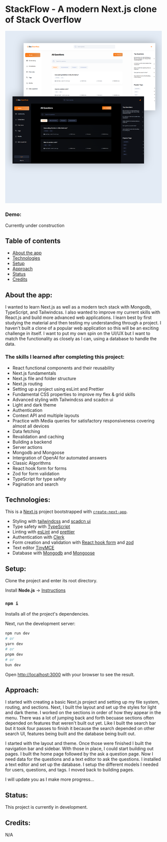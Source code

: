 # StackFlow - A modern Next.js clone of Stack Overflow
![site image](https://github.com/briansegs/StackFlow/blob/main/public/assets/images/project1.png)

### Demo:
Currently under construction

## Table of contents
- [About the app](#about-the-app)
- [Technologies](#technologies)
- [Setup](#setup)
- [Approach](#approach)
- [Status](#status)
- [Credits](#credits)

## About the app:
I wanted to learn Next.js as well as a modern tech stack with Mongodb, TypeScript, and Tailwindcss. I also wanted to improve my current skills with React.js and build more advanced web applications. I learn best by first studying the material and then testing my understanding through a project. I haven't built a clone of a popular web application so this will be an exciting challenge in itself. I want to put my own spin on the UI/UX but I want to match the functionality as closely as I can, using a database to handle the data.        


### The skills I learned after completing this project:
- React functional components and their reusability
- Next.js fundamentals
- Next.js file and folder structure
- Next.js routing
- Setting up a project using esLint and Prettier
- Fundamental CSS properties to improve my flex & grid skills
- Advanced styling with Tailwindcss and scadcn ui
- Light and dark theme
- Authentication 
- Context API and multiple layouts
- Practice with Media queries for satisfactory responsiveness covering almost all devices
- Data fetching
- Revalidation and caching
- Building a backend
- Server actions
- Mongodb and Mongoose
- Intergration of OpenAI for automated answers
- Classic Algorithms
- React hook form for forms
- Zod for form validation
- TypeScript for type safety
- Pagination and search
  

## Technologies:
This is a [Next.js](https://nextjs.org/) project bootstrapped with [`create-next-app`](https://github.com/vercel/next.js/tree/canary/packages/create-next-app).

- Styling with [tailwindcss](https://tailwindcss.com/) and [scadcn ui](https://ui.shadcn.com/)
- Type safety with [TypeScript](https://www.typescriptlang.org/)
- Linting with [esLint](https://eslint.org/) and [prettier](https://prettier.io/)
- Authentication with [Clerk](https://clerk.com/)
- Form creation and validation with [React hook form](https://react-hook-form.com/) and [zod](https://zod.dev/)
- Text editor [TinyMCE](https://www.tiny.cloud/)
- Database with [Mongodb](https://www.mongodb.com/) and [Mongoose](https://mongoosejs.com/)

## Setup:
Clone the project and enter its root directory.

Install **Node.js** -> [Instructions](https://nodejs.org/en/learn/getting-started/how-to-install-nodejs)

### `npm i`
Installs all of the project's dependencies.

Next, run the development server:

```bash
npm run dev
# or
yarn dev
# or
pnpm dev
# or
bun dev
```

Open [http://localhost:3000](http://localhost:3000) with your browser to see the result.

## Approach:
I started with creating a basic Next.js project and setting up my file system, routing, and sections. Next, I built the layout and set up the styles for light and dark theme. I worked on the sections in order of how they appear in the menu. There was a lot of jumping back and forth becuase sections often depended on features that weren't built out yet. Like I built the search bar but it took four passes to finish it because the search depended on other search UI, features being built and the database being built out. 

I started with the layout and theme. Once those were finished I built the navigation bar and sidebar. With those in place, I could start building out pages. I built the home page followed by the ask a question page. Now I need data for the questions and a text editor to ask the questions. I installed a text editor and set up the database. I setup the different models I needed for users, questions, and tags. I moved back to building pages.

I will update you as I make more progress...

## Status:
This project is currently in development.

## Credits:
N/A







